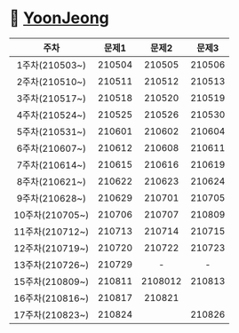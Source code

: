 # 🐍 [YoonJeong](https://github.com/Yo0oN)

|주차|문제1|문제2|문제3|
|:-----:|:-----:|:-----:|:-----:|
|1주차(210503~)|210504|210505|210506|
|2주차(210510~)|210511|210512|210513|
|3주차(210517~)|210518|210520|210519|
|4주차(210524~)|210525|210526|210530|
|5주차(210531~)|210601|210602|210604|
|6주차(210607~)|210612|210608|210611|
|7주차(210614~)|210615|210616|210619|
|8주차(210621~)|210622|210623|210624|
|9주차(210628~)|210629|210701|210705|
|10주차(210705~)|210706|210707|210809|
|11주차(210712~)|210713|210714|210715|
|12주차(210719~)|210720|210722|210723|
|13주차(210726~)|210729|-|-|
|15주차(210809~)|210811|2108012|210813|
|16주차(210816~)|210817|210821||
|17주차(210823~)|210824||210826|
